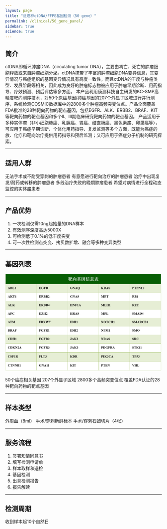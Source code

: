 ```yaml
---
layout: page
title: "泛癌种ctDNA/FFPE基因检测（50 gene）"
permalink: /clinical/50_gene_panel/
sidebar: true
science: true
---
```


## 简介

ctDNA即循环肿瘤DNA（circulating tumor DNA），主要由凋亡、死亡的肿瘤细胞释放或来自肿瘤细胞分泌。ctDNA携带了丰富的肿瘤细胞DNA变异信息，其变异情况与癌症组织的基因变异情况具有高度一致性，而且ctDNA的丰度与肿瘤类型、发展阶段等相关，因此成为良好的肿瘤标志物被应用于肿瘤早期诊断、用药指导、疗效预测、预后评估等多方面。
本产品利用康测科技自主研发的KC-SMP高精度靶向测序技术，对50个原癌基因/抑癌基因的207个外显子区域进行并行测序，系统检测COSMIC数据库中的2800多个肿瘤高频突变位点。产品全面覆盖FDA批准的28种靶向药物的靶点基因，包括EGFR、ALK、ERBB2、BRAF、KIT等靶向药物的靶点基因和多个II、III期临床研究靶向药物的靶点基因。
产品适用于多种实体瘤（非小细胞肺癌、乳腺癌、胃癌、结直肠癌、黑色素瘤、卵巢癌等），可应用于癌症早期诊断、个体化用药指导、复发监测等多个方面，既能为癌症的放、化疗和靶向治疗提供用药指导和预后监测；又可应用于癌症分子机制的研究探索。

---

## 适用人群

无法手术或不耐受穿刺的肿瘤患者
有意愿进行靶向治疗的肿瘤患者
治疗中出现复发/耐药或转移的肿瘤患者
多线治疗失败的晚期肿瘤患者
希望对病情进行全程动态监控的实体瘤患者

---

## 产品优势

1. 一次检测仅需10ng起始量的DNA样本	
2. 有效测序深度高达5000X
3. 可检测低于0.1%的低丰度突变
3. 可一次性检测点突变、拷贝数扩增、融合等多种变异类型

---

## 基因列表

<img src="/image/50gene_panel/gene_table.png">

50个癌症相关基因
207个外显子区域
2800多个高频突变位点
覆盖FDA认证的28种靶向药物的靶点基因

---

## 样本类型

外周血（8ml）
手术/穿刺新鲜标本
手术/穿刺石蜡切片（4张）

---

## 服务流程

1. 签署知情同意书
2. 填写检测申请单
3. 样本取样和送检
4. 基因检测
5. 出具检测报告
6. 报告解读

---

## 检测周期

收到样本起10个自然日
